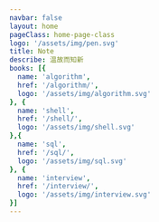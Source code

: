 ```yaml
---
navbar: false
layout: home
pageClass: home-page-class
logo: '/assets/img/pen.svg'
title: Note
describe: 温故而知新
books: [{
  name: 'algorithm',
  href: '/algorithm/',
  logo: '/assets/img/algorithm.svg'
}, {
  name: 'shell',
  href: '/shell/',
  logo: '/assets/img/shell.svg'
},{
  name: 'sql',
  href: '/sql/',
  logo: '/assets/img/sql.svg'
}, {
  name: 'interview',
  href: '/interview/',
  logo: '/assets/img/interview.svg'
}]
---
```

